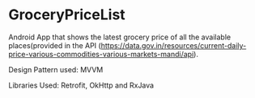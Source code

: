 # GroceryPriceList

Android App that shows the latest grocery price of all the available places(provided in the API (https://data.gov.in/resources/current-daily-price-various-commodities-various-markets-mandi/api).

Design Pattern used: MVVM

Libraries Used: Retrofit, OkHttp and RxJava
